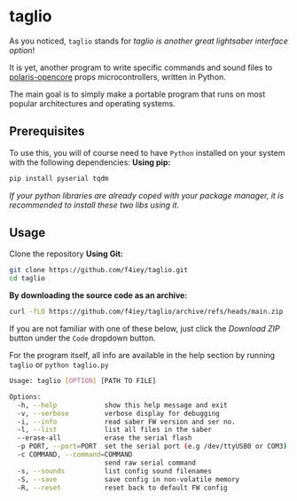 # taglio
As you noticed, `taglio` stands for *taglio is another great lightsaber interface option*!

It is yet, another program to write specific commands and sound files to [polaris-opencore](https://github.com/lamadiluce/polaris-opencore) props microcontrollers, written in Python.

The main goal is to simply make a portable program that runs on most popular architectures and operating systems.

## Prerequisites
To use this, you will of course need to have `Python` installed on your system with the following dependencies:
__Using pip:__
```sh
pip install pyserial tqdm
```
*If your python libraries are already coped with your package manager, it is recommended to install these two libs using it.*

## Usage
Clone the repository
__Using Git:__
```sh
git clone https://github.com/f4iey/taglio.git
cd taglio
```
__By downloading the source code as an archive:__
```sh
curl -fLO https://github.com/f4iey/taglio/archive/refs/heads/main.zip
```
If you are not familiar with one of these below, just click the *Download ZIP* button under the `Code` dropdown button.

For the program itself, all info are available in the help section by running `taglio` or `python taglio.py`
```sh
Usage: taglio [OPTION] [PATH TO FILE]

Options:
  -h, --help            show this help message and exit
  -v, --verbose         verbose display for debugging
  -i, --info            read saber FW version and ser no.
  -l, --list            list all files in the saber
  --erase-all           erase the serial flash
  -p PORT, --port=PORT  set the serial port (e.g /dev/ttyUSB0 or COM3)
  -c COMMAND, --command=COMMAND
                        send raw serial command
  -s, --sounds          list config sound filenames
  -S, --save            save config in non-volatile memory
  -R, --reset           reset back to default FW config
```


